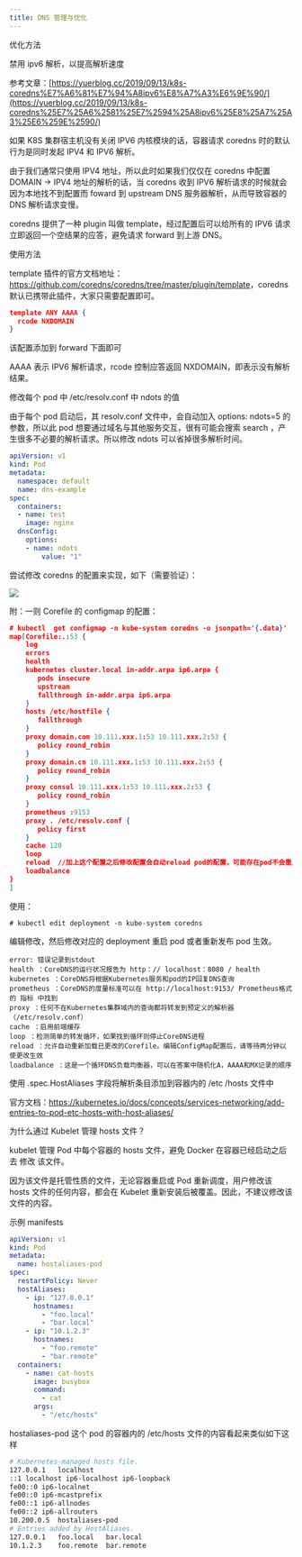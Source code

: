 ```yaml
---
title: DNS 管理与优化
---
```


优化方法

禁用 ipv6 解析，以提高解析速度

参考文章：[https://yuerblog.cc/2019/09/13/k8s-coredns%E7%A6%81%E7%94%A8ipv6%E8%A7%A3%E6%9E%90/](https://yuerblog.cc/2019/09/13/k8s-coredns%25E7%25A6%2581%25E7%2594%25A8ipv6%25E8%25A7%25A3%25E6%259E%2590/)

如果 K8S 集群宿主机没有关闭 IPV6 内核模块的话，容器请求 coredns 时的默认行为是同时发起 IPV4 和 IPV6 解析。

由于我们通常只使用 IPV4 地址，所以此时如果我们仅仅在 coredns 中配置 DOMAIN -> IPV4 地址的解析的话，当 coredns 收到 IPV6 解析请求的时候就会因为本地找不到配置而 foward 到 upstream DNS 服务器解析，从而导致容器的 DNS 解析请求变慢。

coredns 提供了一种 plugin 叫做 template，经过配置后可以给所有的 IPV6 请求立即返回一个空结果的应答，避免请求 forward 到上游 DNS。

使用方法

template 插件的官方文档地址：<https://github.com/coredns/coredns/tree/master/plugin/template>，coredns 默认已携带此插件，大家只需要配置即可。

```json
template ANY AAAA {
  rcode NXDOMAIN
}
```

该配置添加到 forward 下面即可

AAAA 表示 IPV6 解析请求，rcode 控制应答返回 NXDOMAIN，即表示没有解析结果。

修改每个 pod 中 /etc/resolv.conf 中 ndots 的值

由于每个 pod 启动后，其 resolv.conf 文件中，会自动加入 options: ndots=5 的参数，所以此 pod 想要通过域名与其他服务交互，很有可能会搜索 search ，产生很多不必要的解析请求。所以修改 ndots 可以省掉很多解析时间。

```yaml
apiVersion: v1
kind: Pod
metadata:
  namespace: default
  name: dns-example
spec:
  containers:
  - name: test
    image: nginx
  dnsConfig:
    options:
    - name: ndots
        value: "1"
```

尝试修改 coredns 的配置来实现，如下（需要验证）：

![](https://notes-learning.oss-cn-beijing.aliyuncs.com/qb8zlf/1616118141230-181857cf-18fc-4ccf-a1a9-d73735230cc7.png)

附：一则 Corefile 的 configmap 的配置：

```json
# kubectl  get configmap -n kube-system coredns -o jsonpath='{.data}'
map[Corefile:.:53 {
    log
    errors
    health
    kubernetes cluster.local in-addr.arpa ip6.arpa {
       pods insecure
       upstream
       fallthrough in-addr.arpa ip6.arpa
    }
    hosts /etc/hostfile {
       fallthrough
    }
    proxy domain.com 10.111.xxx.1:53 10.111.xxx.2:53 {
       policy round_robin
    }
    proxy domain.cn 10.111.xxx.1:53 10.111.xxx.2:53 {
       policy round_robin
    }
    proxy consul 10.111.xxx.1:53 10.111.xxx.2:53 {
       policy round_robin
    }
    prometheus :9153
    proxy . /etc/resolv.conf {
       policy first
    }
    cache 120
    loop
    reload  //加上这个配置之后修改配置会自动reload pod的配置，可能存在pod不会重启
    loadbalance
}
]
```

使用：

    # kubectl edit deployment -n kube-system coredns

编辑修改，然后修改对应的 deployment 重启 pod 或者重新发布 pod 生效。

    error: 错误记录到stdout
    health ：CoreDNS的运行状况报告为 http：// localhost：8080 / health
    kubernetes ：CoreDNS将根据Kubernetes服务和pod的IP回复DNS查询
    prometheus ：CoreDNS的度量标准可以在 http://localhost:9153/ Prometheus格式的 指标 中找到
    proxy ：任何不在Kubernetes集群域内的查询都将转发到预定义的解析器（/etc/resolv.conf）
    cache ：启用前端缓存
    loop ：检测简单的转发循环，如果找到循环则停止CoreDNS进程
    reload ：允许自动重新加载已更改的Corefile。编辑ConfigMap配置后，请等待两分钟以使更改生效
    loadbalance ：这是一个循环DNS负载均衡器，可以在答案中随机化A，AAAA和MX记录的顺序

使用 .spec.HostAliases 字段将解析条目添加到容器内的 /etc /hosts 文件中

官方文档：<https://kubernetes.io/docs/concepts/services-networking/add-entries-to-pod-etc-hosts-with-host-aliases/>

为什么通过 Kubelet 管理 hosts 文件？

kubelet 管理 Pod 中每个容器的 hosts 文件，避免 Docker 在容器已经启动之后去 修改 该文件。

因为该文件是托管性质的文件，无论容器重启或 Pod 重新调度，用户修改该 hosts 文件的任何内容，都会在 Kubelet 重新安装后被覆盖。因此，不建议修改该文件的内容。

示例 manifests

```yaml
apiVersion: v1
kind: Pod
metadata:
  name: hostaliases-pod
spec:
  restartPolicy: Never
  hostAliases:
    - ip: "127.0.0.1"
      hostnames:
        - "foo.local"
        - "bar.local"
    - ip: "10.1.2.3"
      hostnames:
        - "foo.remote"
        - "bar.remote"
  containers:
    - name: cat-hosts
      image: busybox
      command:
        - cat
      args:
        - "/etc/hosts"
```

hostaliases-pod 这个 pod 的容器内的 /etc/hosts 文件的内容看起来类似如下这样

```bash
# Kubernetes-managed hosts file.
127.0.0.1	localhost
::1	localhost ip6-localhost ip6-loopback
fe00::0	ip6-localnet
fe00::0	ip6-mcastprefix
fe00::1	ip6-allnodes
fe00::2	ip6-allrouters
10.200.0.5	hostaliases-pod
# Entries added by HostAliases.
127.0.0.1	foo.local	bar.local
10.1.2.3	foo.remote	bar.remote
```
